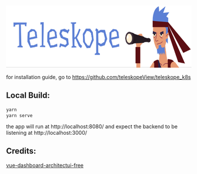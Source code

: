 <img src="./logo3.png"  height="170"> 

for installation guide, go to https://github.com/teleskopeView/teleskope_k8s

## Local Build:

```console
yarn 
yarn serve
```

the app will run at http://localhost:8080/ and expect the backend to be listening at http://localhost:3000/ 

## Credits:

[vue-dashboard-architectui-free](https://github.com/admin-dashboards/vue-dashboard-architectui-free.git)
